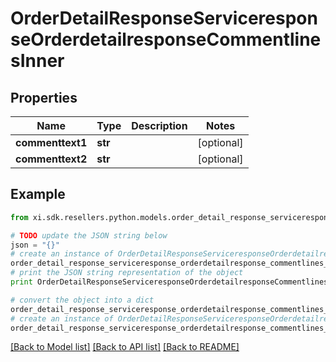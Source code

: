 # OrderDetailResponseServiceresponseOrderdetailresponseCommentlinesInner


## Properties

Name | Type | Description | Notes
------------ | ------------- | ------------- | -------------
**commenttext1** | **str** |  | [optional] 
**commenttext2** | **str** |  | [optional] 

## Example

```python
from xi.sdk.resellers.python.models.order_detail_response_serviceresponse_orderdetailresponse_commentlines_inner import OrderDetailResponseServiceresponseOrderdetailresponseCommentlinesInner

# TODO update the JSON string below
json = "{}"
# create an instance of OrderDetailResponseServiceresponseOrderdetailresponseCommentlinesInner from a JSON string
order_detail_response_serviceresponse_orderdetailresponse_commentlines_inner_instance = OrderDetailResponseServiceresponseOrderdetailresponseCommentlinesInner.from_json(json)
# print the JSON string representation of the object
print OrderDetailResponseServiceresponseOrderdetailresponseCommentlinesInner.to_json()

# convert the object into a dict
order_detail_response_serviceresponse_orderdetailresponse_commentlines_inner_dict = order_detail_response_serviceresponse_orderdetailresponse_commentlines_inner_instance.to_dict()
# create an instance of OrderDetailResponseServiceresponseOrderdetailresponseCommentlinesInner from a dict
order_detail_response_serviceresponse_orderdetailresponse_commentlines_inner_form_dict = order_detail_response_serviceresponse_orderdetailresponse_commentlines_inner.from_dict(order_detail_response_serviceresponse_orderdetailresponse_commentlines_inner_dict)
```
[[Back to Model list]](../README.md#documentation-for-models) [[Back to API list]](../README.md#documentation-for-api-endpoints) [[Back to README]](../README.md)


